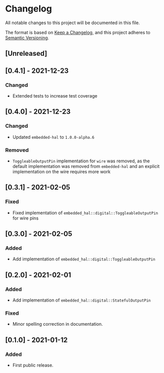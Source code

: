 # Changelog
All notable changes to this project will be documented in this file.

The format is based on [Keep a Changelog](https://keepachangelog.com/en/1.0.0/),
and this project adheres to [Semantic Versioning](https://semver.org/spec/v2.0.0.html).

## [Unreleased]

## [0.4.1] - 2021-12-23
### Changed
 - Extended tests to increase test coverage

## [0.4.0] - 2021-12-23
### Changed
 - Updated `embedded-hal` to `1.0.0-alpha.6`

### Removed
 - `ToggleableOutputPin` implementation for `wire` was removed, as the default
   implementation was removed from `embedded-hal` and an explicit implementation
   on the wire requires more work

## [0.3.1] - 2021-02-05
### Fixed
 - Fixed implementation of `embedded_hal::digital::ToggleableOutputPin` for wire pins

## [0.3.0] - 2021-02-05
### Added
 - Add implementation of `embedded_hal::digital::ToggleableOutputPin`

## [0.2.0] - 2021-02-01
### Added
 - Add implementation of `embedded_hal::digital::StatefulOutputPin`
 
### Fixed
 - Minor spelling correction in documentation.

## [0.1.0] - 2021-01-12
### Added
 - First public release.
